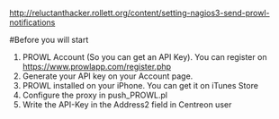 http://reluctanthacker.rollett.org/content/setting-nagios3-send-prowl-notifications

#Before you will start
1. PROWL Account (So you can get an API Key). You can register on https://www.prowlapp.com/register.php
2. Generate your API key on your Account page.
3. PROWL installed on your iPhone. You can get it on iTunes Store
4. Configure the proxy in push_PROWL.pl
5. Write the API-Key in the Address2 field in Centreon user